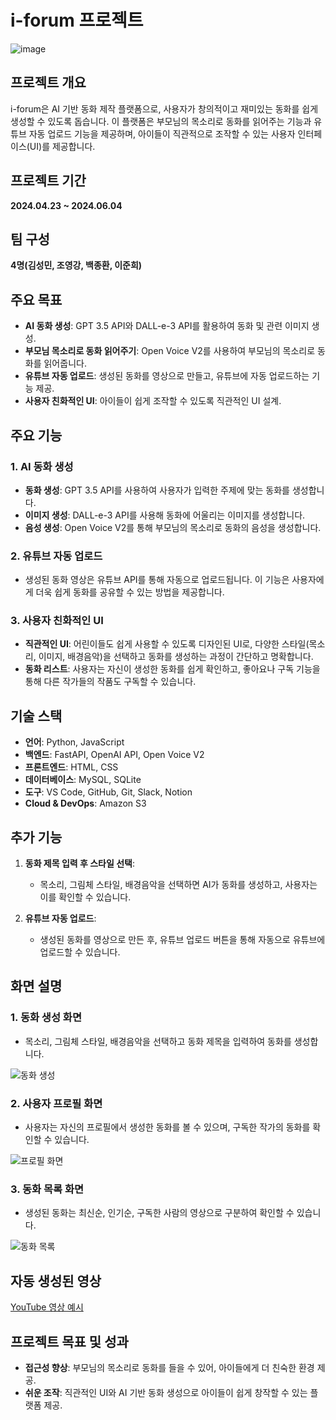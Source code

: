# i-forum 프로젝트
![image](https://github.com/user-attachments/assets/5eeacf62-22c5-4f8f-9e9d-8f20b7c68303)


## 프로젝트 개요
i-forum은 AI 기반 동화 제작 플랫폼으로, 사용자가 창의적이고 재미있는 동화를 쉽게 생성할 수 있도록 돕습니다. 
이 플랫폼은 부모님의 목소리로 동화를 읽어주는 기능과 유튜브 자동 업로드 기능을 제공하며, 아이들이 직관적으로 조작할 수 있는 사용자 인터페이스(UI)를 제공합니다.



## 프로젝트 기간
**2024.04.23 ~ 2024.06.04**

## 팀 구성
**4명(김성민, 조영강, 백종환, 이준희)**

## 주요 목표
- **AI 동화 생성**: GPT 3.5 API와 DALL-e-3 API를 활용하여 동화 및 관련 이미지 생성.
- **부모님 목소리로 동화 읽어주기**: Open Voice V2를 사용하여 부모님의 목소리로 동화를 읽어줍니다.
- **유튜브 자동 업로드**: 생성된 동화를 영상으로 만들고, 유튜브에 자동 업로드하는 기능 제공.
- **사용자 친화적인 UI**: 아이들이 쉽게 조작할 수 있도록 직관적인 UI 설계.

## 주요 기능

### 1. **AI 동화 생성**
- **동화 생성**: GPT 3.5 API를 사용하여 사용자가 입력한 주제에 맞는 동화를 생성합니다.
- **이미지 생성**: DALL-e-3 API를 사용해 동화에 어울리는 이미지를 생성합니다.
- **음성 생성**: Open Voice V2를 통해 부모님의 목소리로 동화의 음성을 생성합니다.

### 2. **유튜브 자동 업로드**
- 생성된 동화 영상은 유튜브 API를 통해 자동으로 업로드됩니다. 이 기능은 사용자에게 더욱 쉽게 동화를 공유할 수 있는 방법을 제공합니다.

### 3. **사용자 친화적인 UI**
- **직관적인 UI**: 어린이들도 쉽게 사용할 수 있도록 디자인된 UI로, 다양한 스타일(목소리, 이미지, 배경음악)을 선택하고 동화를 생성하는 과정이 간단하고 명확합니다.
- **동화 리스트**: 사용자는 자신이 생성한 동화를 쉽게 확인하고, 좋아요나 구독 기능을 통해 다른 작가들의 작품도 구독할 수 있습니다.

## 기술 스택

- **언어**: Python, JavaScript
- **백엔드**: FastAPI, OpenAI API, Open Voice V2
- **프론트엔드**: HTML, CSS
- **데이터베이스**: MySQL, SQLite
- **도구**: VS Code, GitHub, Git, Slack, Notion
- **Cloud & DevOps**: Amazon S3

## 추가 기능

1. **동화 제목 입력 후 스타일 선택**:
   - 목소리, 그림체 스타일, 배경음악을 선택하면 AI가 동화를 생성하고, 사용자는 이를 확인할 수 있습니다.
   
2. **유튜브 자동 업로드**:
   - 생성된 동화를 영상으로 만든 후, 유튜브 업로드 버튼을 통해 자동으로 유튜브에 업로드할 수 있습니다.

## 화면 설명

### 1. 동화 생성 화면
- 목소리, 그림체 스타일, 배경음악을 선택하고 동화 제목을 입력하여 동화를 생성합니다.

![동화 생성](https://github.com/user-attachments/assets/8c8c0d19-b7a7-4e29-9b6d-d0384f78bb2d)

### 2. 사용자 프로필 화면
- 사용자는 자신의 프로필에서 생성한 동화를 볼 수 있으며, 구독한 작가의 동화를 확인할 수 있습니다.

![프로필 화면](https://github.com/user-attachments/assets/0e5c93ab-09f8-46e4-9b0f-90d84246b5d6)

### 3. 동화 목록 화면
- 생성된 동화는 최신순, 인기순, 구독한 사람의 영상으로 구분하여 확인할 수 있습니다.

![동화 목록](https://github.com/user-attachments/assets/32155d01-8fba-4a3a-aa04-8a53a323e35d)

## 자동 생성된 영상
[YouTube 영상 예시](https://youtube.com/shorts/s57IJtexHsM?si=0JVbr7bg1I6o1wPE)


## 프로젝트 목표 및 성과
- **접근성 향상**: 부모님의 목소리로 동화를 들을 수 있어, 아이들에게 더 친숙한 환경 제공.
- **쉬운 조작**: 직관적인 UI와 AI 기반 동화 생성으로 아이들이 쉽게 창작할 수 있는 플랫폼 제공.
